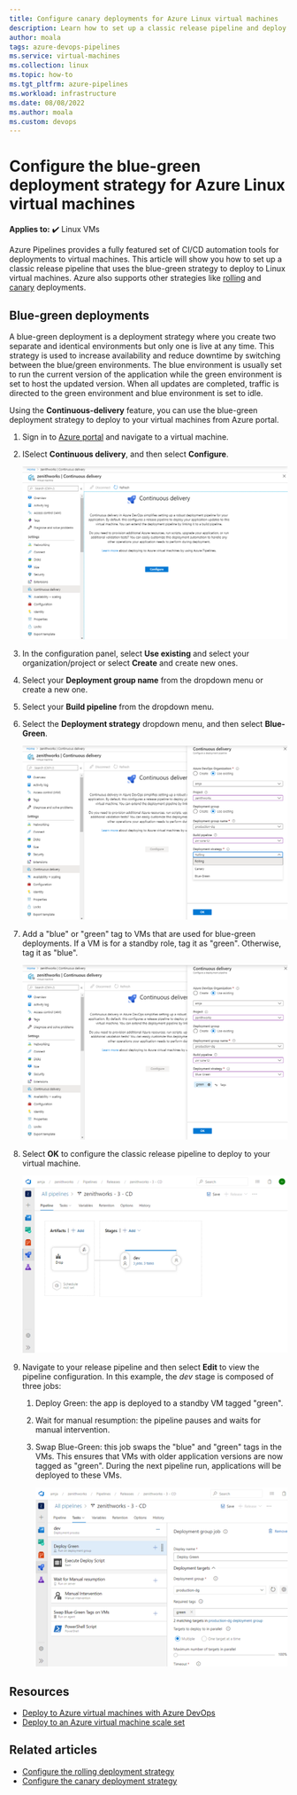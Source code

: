 ```yaml
---
title: Configure canary deployments for Azure Linux virtual machines
description: Learn how to set up a classic release pipeline and deploy to Linux virtual machines using the blue-green deployment strategy.
author: moala
tags: azure-devops-pipelines
ms.service: virtual-machines
ms.collection: linux
ms.topic: how-to
ms.tgt_pltfrm: azure-pipelines
ms.workload: infrastructure
ms.date: 08/08/2022
ms.author: moala
ms.custom: devops
---
```


# Configure the blue-green deployment strategy for Azure Linux virtual machines

**Applies to:** :heavy_check_mark: Linux VMs

Azure Pipelines provides a fully featured set of CI/CD automation tools for deployments to virtual machines. This article will show you how to set up a classic release pipeline that uses the blue-green strategy to deploy to Linux virtual machines. Azure also supports other strategies like [rolling](./tutorial-devops-azure-pipelines-classic.md) and [canary](./tutorial-azure-devops-canary-strategy.md) deployments.

## Blue-green deployments

A blue-green deployment is a deployment strategy where you create two separate and identical environments but only one is live at any time. This strategy is used to increase availability and reduce downtime by switching between the blue/green environments. The blue environment is usually set to run the current version of the application while the green environment is set to host the updated version. When all updates are completed, traffic is directed to the green environment and blue environment is set to idle.

Using the **Continuous-delivery** feature, you can use the blue-green deployment strategy to deploy to your virtual machines from Azure portal.

1. Sign in to [Azure portal](https://portal.azure.com/) and navigate to a virtual machine.

1. ISelect **Continuous delivery**, and then select **Configure**.

   ![A screenshot showing how to navigate to the continuous delivery feature.](media/tutorial-devops-azure-pipelines-classic/azure-devops-configure.png)

1. In the configuration panel, select **Use existing** and select your organization/project or select **Create** and create new ones.

1. Select your **Deployment group name** from the dropdown menu or create a new one.

1. Select your **Build pipeline** from the dropdown menu.

1. Select the **Deployment strategy** dropdown menu, and then select **Blue-Green**.

   ![A screenshot showing how to configure a blue green continuous delivery strategy.](media/tutorial-devops-azure-pipelines-classic/azure-devops-rolling.png)

1. Add a "blue" or "green" tag to VMs that are used for blue-green deployments. If a VM is for a standby role, tag it as "green". Otherwise, tag it as "blue".

   ![A screenshot showing a blue-green deployment strategy tagged green.](media/tutorial-devops-azure-pipelines-classic/azure-devops-blue-green-configure.png)

1. Select **OK** to configure the classic release pipeline to deploy to your virtual machine.

   ![A screenshot showing the classic release pipeline.](media/tutorial-devops-azure-pipelines-classic/azure-devops-blue-green-pipeline.png)

1. Navigate to your release pipeline and then select **Edit** to view the pipeline configuration. In this example, the *dev* stage is composed of three jobs:

   1. Deploy Green: the app is deployed to a standby VM tagged "green".
   1. Wait for manual resumption: the pipeline pauses and waits for manual intervention.
   1. Swap Blue-Green: this job swaps the "blue" and "green" tags in the VMs. This ensures that VMs with older application versions are now tagged as "green". During the next pipeline run, applications will be deployed to these VMs.

      ![A screenshot showing the three pipeline jobs](media/tutorial-devops-azure-pipelines-classic/azure-devops-blue-green-tasks.png)

## Resources

- [Deploy to Azure virtual machines with Azure DevOps](../../devops-project/azure-devops-project-vms.md)
- [Deploy to an Azure virtual machine scale set](/azure/devops/pipelines/apps/cd/azure/deploy-azure-scaleset)

## Related articles

- [Configure the rolling deployment strategy](./tutorial-devops-azure-pipelines-classic.md)
- [Configure the canary deployment strategy](./tutorial-azure-devops-canary-strategy.md)
